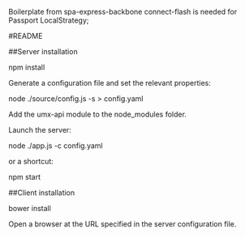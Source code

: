 
Boilerplate from spa-express-backbone
connect-flash is needed for Passport LocalStrategy;

#README

##Server installation


  npm install

Generate a configuration file and set the relevant properties:

  node ./source/config.js -s > config.yaml

Add the umx-api module to the node\_modules folder.

Launch the server:

  node ./app.js -c config.yaml

  or a shortcut:

  npm start

##Client installation

  bower install

Open a browser at the URL specified in the server configuration file.




